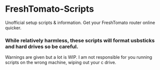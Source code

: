 # FreshTomato-Scripts
Unofficial setup scripts &amp; information. Get your FreshTomato router online quicker.

### While relatively harmless, these scripts will format usbsticks and hard drives so be careful. 
Warnings are given but a lot is WIP. I am not responsible for you running scripts on the wrong machine, 
wiping out your c drive.
